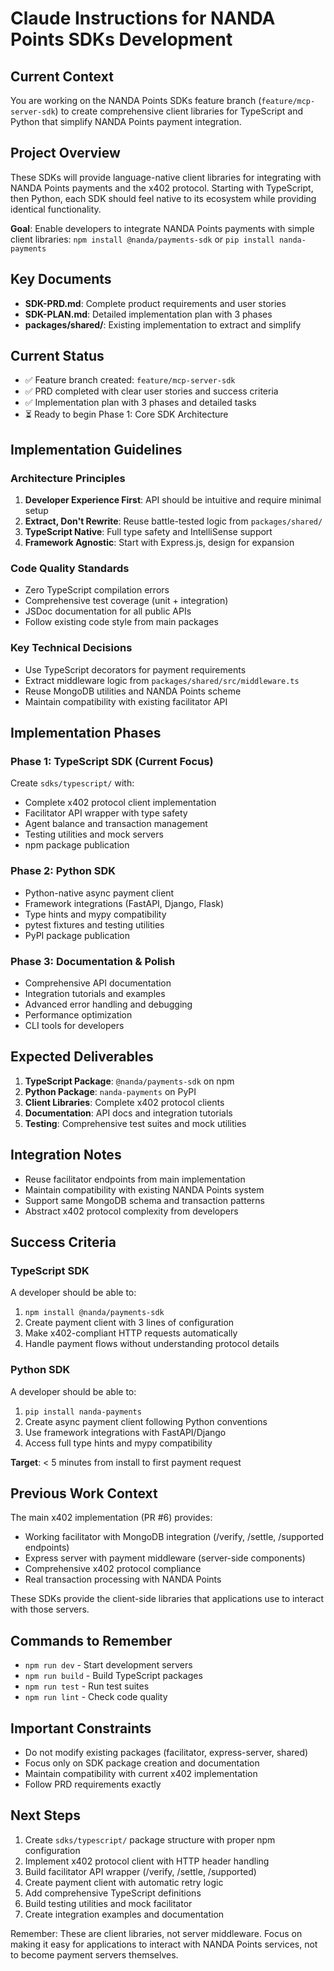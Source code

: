 # Claude Instructions for NANDA Points SDKs Development

## Current Context

You are working on the NANDA Points SDKs feature branch (`feature/mcp-server-sdk`) to create comprehensive client libraries for TypeScript and Python that simplify NANDA Points payment integration.

## Project Overview

These SDKs will provide language-native client libraries for integrating with NANDA Points payments and the x402 protocol. Starting with TypeScript, then Python, each SDK should feel native to its ecosystem while providing identical functionality.

**Goal**: Enable developers to integrate NANDA Points payments with simple client libraries: `npm install @nanda/payments-sdk` or `pip install nanda-payments`

## Key Documents

- **SDK-PRD.md**: Complete product requirements and user stories
- **SDK-PLAN.md**: Detailed implementation plan with 3 phases
- **packages/shared/**: Existing implementation to extract and simplify

## Current Status

- ✅ Feature branch created: `feature/mcp-server-sdk`
- ✅ PRD completed with clear user stories and success criteria
- ✅ Implementation plan with 3 phases and detailed tasks
- ⏳ Ready to begin Phase 1: Core SDK Architecture

## Implementation Guidelines

### Architecture Principles
1. **Developer Experience First**: API should be intuitive and require minimal setup
2. **Extract, Don't Rewrite**: Reuse battle-tested logic from `packages/shared/`
3. **TypeScript Native**: Full type safety and IntelliSense support
4. **Framework Agnostic**: Start with Express.js, design for expansion

### Code Quality Standards
- Zero TypeScript compilation errors
- Comprehensive test coverage (unit + integration)
- JSDoc documentation for all public APIs
- Follow existing code style from main packages

### Key Technical Decisions
- Use TypeScript decorators for payment requirements
- Extract middleware logic from `packages/shared/src/middleware.ts`
- Reuse MongoDB utilities and NANDA Points scheme
- Maintain compatibility with existing facilitator API

## Implementation Phases

### Phase 1: TypeScript SDK (Current Focus)
Create `sdks/typescript/` with:
- Complete x402 protocol client implementation
- Facilitator API wrapper with type safety
- Agent balance and transaction management
- Testing utilities and mock servers
- npm package publication

### Phase 2: Python SDK
- Python-native async payment client
- Framework integrations (FastAPI, Django, Flask)
- Type hints and mypy compatibility
- pytest fixtures and testing utilities
- PyPI package publication

### Phase 3: Documentation & Polish
- Comprehensive API documentation
- Integration tutorials and examples
- Advanced error handling and debugging
- Performance optimization
- CLI tools for developers

## Expected Deliverables

1. **TypeScript Package**: `@nanda/payments-sdk` on npm
2. **Python Package**: `nanda-payments` on PyPI
3. **Client Libraries**: Complete x402 protocol clients
4. **Documentation**: API docs and integration tutorials
5. **Testing**: Comprehensive test suites and mock utilities

## Integration Notes

- Reuse facilitator endpoints from main implementation
- Maintain compatibility with existing NANDA Points system
- Support same MongoDB schema and transaction patterns
- Abstract x402 protocol complexity from developers

## Success Criteria

### TypeScript SDK
A developer should be able to:
1. `npm install @nanda/payments-sdk`
2. Create payment client with 3 lines of configuration
3. Make x402-compliant HTTP requests automatically
4. Handle payment flows without understanding protocol details

### Python SDK
A developer should be able to:
1. `pip install nanda-payments`
2. Create async payment client following Python conventions
3. Use framework integrations with FastAPI/Django
4. Access full type hints and mypy compatibility

**Target**: < 5 minutes from install to first payment request

## Previous Work Context

The main x402 implementation (PR #6) provides:
- Working facilitator with MongoDB integration (/verify, /settle, /supported endpoints)
- Express server with payment middleware (server-side components)
- Comprehensive x402 protocol compliance
- Real transaction processing with NANDA Points

These SDKs provide the client-side libraries that applications use to interact with those servers.

## Commands to Remember

- `npm run dev` - Start development servers
- `npm run build` - Build TypeScript packages
- `npm run test` - Run test suites
- `npm run lint` - Check code quality

## Important Constraints

- Do not modify existing packages (facilitator, express-server, shared)
- Focus only on SDK package creation and documentation
- Maintain compatibility with current x402 implementation
- Follow PRD requirements exactly

## Next Steps

1. Create `sdks/typescript/` package structure with proper npm configuration
2. Implement x402 protocol client with HTTP header handling
3. Build facilitator API wrapper (/verify, /settle, /supported)
4. Create payment client with automatic retry logic
5. Add comprehensive TypeScript definitions
6. Build testing utilities and mock facilitator
7. Create integration examples and documentation

Remember: These are client libraries, not server middleware. Focus on making it easy for applications to interact with NANDA Points services, not to become payment servers themselves.